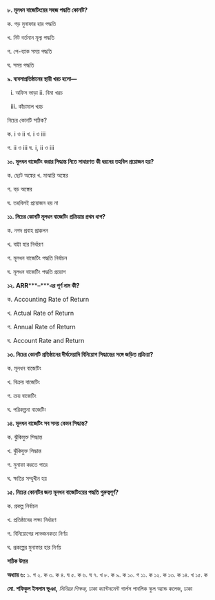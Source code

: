 **৮. মূলধন বাজেটিংয়ের সহজ পদ্ধতি কোনটি?**

ক. গড় মুনাফার হার পদ্ধতি 

খ. নিট বর্তমান মূল্য পদ্ধতি

গ. পে-ব্যাক সময় পদ্ধতি 

ঘ. সময় পদ্ধতি

**৯. ব্যবসাপ্রতিষ্ঠানের স্থায়ী খরচ হলো—**

  i. অফিস ভাড়া ii. বিমা খরচ

  iii. কাঁচামাল খরচ

নিচের কোনটি সঠিক?

ক. i ও ii খ. i ও iii 

গ. ii ও iii ঘ. i, ii ও iii

**১০. মূলধন বাজেটিং করার সিদ্ধান্ত নিতে সাধারণত কী ধরনের তহবিল প্রয়োজন হয়?**

ক. ছোট অঙ্কের খ. মাঝারি অঙ্কের 

গ. বড় অঙ্কের 

ঘ. তহবিলই প্রয়োজন হয় না

**১১. নিচের কোনটি মূলধন বাজেটিং প্রক্রিয়ার প্রথম ধাপ?**

ক. নগদ প্রবাহ প্রাক্কলন

খ. বাট্টা হার নির্ধারণ

গ. মূলধন বাজেটিং পদ্ধতি নির্বাচন

ঘ. মূলধন বাজেটিং পদ্ধতি প্রয়োগ

**১২. ARR*****–*****এর পূর্ণ নাম কী?**

ক. Accounting Rate of Return 

খ. Actual Rate of Return

গ. Annual Rate of Return

ঘ. Account Rate and Return

**১৩. নিচের কোনটি প্রতিষ্ঠানের দীর্ঘমেয়াদি বিনিয়োগ সিদ্ধান্তের সঙ্গে জড়িত প্রক্রিয়া?**

ক. মূলধন বাজেটিং 

খ. বিক্রয় বাজেটিং

গ. ক্রয় বাজেটিং 

ঘ. পরিকল্পনা বাজেটিং

**১৪. মূলধন বাজেটিং সব সময় কেমন সিদ্ধান্ত?**

ক. ঝুঁকিমুক্ত সিদ্ধান্ত 

খ. ঝুঁকিযুক্ত সিদ্ধান্ত

গ. মুনাফা করতে পারে 

ঘ. ক্ষতির সম্মুখীন হয়

**১৫. নিচের কোনটির জন্য মূলধন বাজেটিংয়ের পদ্ধতি গুরুত্বপূর্ণ?**

ক. প্রকল্প নির্বাচন 

খ. প্রতিষ্ঠানের লক্ষ্য নির্ধারণ

গ. বিনিয়োগের লাভজনকতা নির্ণয় 

ঘ. প্রকল্পের মুনাফার হার নির্ণয়

**সঠিক উত্তর**

**অধ্যায় ৬:** ১. গ ২. ক ৩. ক ৪. ঘ ৫. ক ৬. ঘ ৭. খ ৮. ক ৯. ক ১০. গ ১১. ক ১২. ক ১৩. ক ১৪. খ ১৫. ক

**মো. শফিকুল ইসলাম ভূঞা,** *সিনিয়র শিক্ষক,* ঢাকা ক্যান্টনমেন্ট গার্লস পাবলিক স্কুল অ্যান্ড কলেজ, ঢাকা
